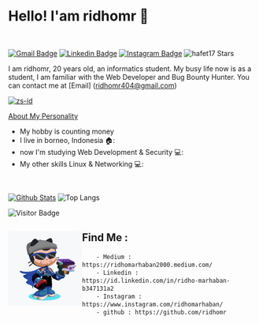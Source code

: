 <h1>Hello! I'am ridhomr 👋</h1><br>

[![Gmail Badge](https://img.shields.io/badge/-Gmail-white?style=plastic&logo=Gmail&link=mailto:do.ridhomr404@gmail.com)](mailto:do.ridhomr404@gmail.com)
[![Linkedin Badge](https://img.shields.io/badge/-LinkedIn-blue?style=plastic&logo=Linkedin&link=https://id.linkedin.com/in/ridho-marhaban-b347131a2)](https://id.linkedin.com/in/ridho-marhaban-b347131a2) 
[![Instagram Badge](https://img.shields.io/badge/-Instagram-white?style=plastic&logo=instagram&link=https://www.instagram.com/ridhomarhaban/)](https://www.instagram.com/ridhomarhaban/)
![hafet17 Stars](https://img.shields.io/github/stars/ridhomr?affiliations=OWNER&style=social)

I am ridhomr, 20 years old, an informatics student. My busy life now is as a student, I am familiar with the Web Developer and Bug Bounty Hunter. You can contact me at [Email] (ridhomr404@gmail.com)
<p><a href="https://github.com/ryo-ma/github-profile-trophy"><img src="https://github-profile-trophy.vercel.app/?username=ridhomr" alt="zs-id" /></a></p>
<u>About My Personality</u>

- My hobby is counting money
- I live in borneo, Indonesia 🏠:
- now I'm studying Web Development & Security 💻:
- My other skills Linux & Networking 💻:

&nbsp;

[![Github Stats](https://github-readme-stats.vercel.app/api?username=ridhomr&theme=cobalt&show_icons=true)](https://github.com/ridhomr)
![Top Langs](https://github-readme-stats.vercel.app/api/top-langs/?username=ridhomr&hide=TeX&layout=compact&theme=cobalt)

![Visitor Badge](https://visitor-badge.laobi.icu/badge?page_id=ridhomr.ridhomr)
        
## Find Me : <img align="left" width="150" height="150" src="https://github.com/ScriptAutomate/ScriptAutomate/blob/master/img/scriptautomate-octocat-rotating.gif?raw=true">
        - Medium : https://ridhomarhaban2000.medium.com/
        - Linkedin : https://id.linkedin.com/in/ridho-marhaban-b347131a2
        - Instagram : https://www.instagram.com/ridhomarhaban/
        - github : https://github.com/ridhomr

